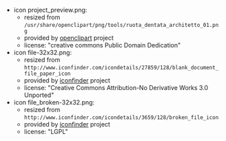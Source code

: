 * icon project_preview.png:
  * resized from `/usr/share/openclipart/png/tools/ruota_dentata_architetto_01.png`
  * provided by [openclipart](http://www.openclipart.org) project
  * license: "creative commons Public Domain Dedication"
* icon file-32x32.png:
  * resized from `http://www.iconfinder.com/icondetails/27859/128/blank_document_file_paper_icon`
  * provided by [iconfinder](http://www.iconfinder.com) project
  * license: "Creative Commons Attribution-No Derivative Works 3.0 Unported"
* icon file_broken-32x32.png:
  * resized from `http://www.iconfinder.com/icondetails/3659/128/broken_file_icon`
  * provided by [iconfinder](http://www.iconfinder.com) project
  * license: "LGPL"
